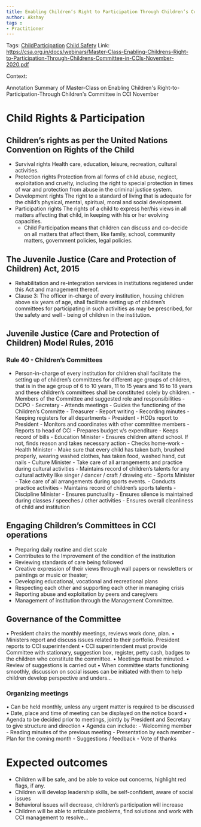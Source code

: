 ```yaml
---
title: Enabling Children’s Right to Participation Through Children’s Committees in CCIs
author: Akshay
tags :
- Practitioner
---
```

Tags: [ChildParticipation](Roll%20Ups/Child%20Development/ChildParticipation.md) [Child Safety](Roll%20Ups/Child%20Safety/Child%20Safety.md)
Link: https://csa.org.in/docs/webinars/Master-Class-Enabling-Childrens-Right-to-Participation-Through-Childrens-Committee-in-CCIs-November-2020.pdf

Context:

Annotation Summary of Master-Class on Enabling Children's Right-to-Participation-Through Children's Committee in CCI November

# Child Rights & Participation

## Children’s rights as per the United Nations Convention on Rights of the Child 
- Survival rights Health care, education, leisure, recreation, cultural activities.
- Protection rights Protection from all forms of child abuse, neglect, exploitation and cruelty, including the right to special protection in times of war and protection from abuse in the criminal justice system.
- Development rights The right to a standard of living that is adequate for the child’s physical, mental, spiritual, moral and social development.
- Participation rights The rights of a child to express her/his views in all matters affecting that child, in keeping with his or her evolving capacities.
	- Child Participation means that children can discuss and co-decide on all matters that affect them, like family, school, community matters, government policies, legal policies.

## The Juvenile Justice (Care and Protection of Children) Act, 2015
- Rehabilitation and re-integration services in institutions registered under this Act and management thereof.
- Clause 3: The officer in-charge of every institution, housing children above six years of age, shall facilitate setting up of children’s committees for participating in such activities as may be prescribed, for the safety and well - being of children in the institution.

## Juvenile Justice (Care and Protection of Children) Model Rules, 2016

### Rule 40 - Children’s Committees
- Person-in-charge of every institution for children shall facilitate the setting up of children’s committees for different age groups of children, that is in the age group of 6 to 10 years, 11 to 15 years and 16 to 18 years and these children’s committees shall be constituted solely by children.
		- Members of the Committee and suggested role and responsibilities
			- DCPO
			- Secretary
				- Attends meetings
				- Guides the functioning of the Children’s Committe
		- Treasurer
			- Report writing
			- Recording minutes
			- Keeping registers for all departments
		- President
			- HODs report to President
			- Monitors and coordinates with other committee members
			- Reports to head of CCI
			- Prepares budget v/s expenditure
			- Keeps record of bills
		- Education Minister
			- Ensures children attend school. If not, finds reason and takes necessary action
			- Checks home-work
		- Health Minister
			- Make sure that every child has taken bath, brushed properly, wearing washed clothes, has taken food, washed hand, cut nails
		- Culture Minister
			- Take care of all arrangements and practice during cultural activities
			- Maintains record of children’s talents for any cultural activity like singer / dancer / craft / drawing etc
		- Sports Minister
			- Take care of all arrangements during sports events.
			- Conducts practice activities
			- Maintains record of children’s sports talents
		- Discipline Minister
		- Ensures punctuality
		- Ensures silence is maintained during classes / speeches / other activities
		- Ensures overall cleanliness of child and institution

## Engaging Children’s Committees in CCI operations

- Preparing daily routine and diet scale
- Contributes to the Improvement of the condition of the institution
- Reviewing standards of care being followed
- Creative expression of their views through wall papers or newsletters or paintings or music or theater;
- Developing educational, vocational and recreational plans
- Respecting each other and supporting each other in managing crisis
- Reporting abuse and exploitation by peers and caregivers
- Management of institution through the Management Committee.


## Governance of the Committee

• President chairs the monthly meetings, reviews work done, plan.
• Ministers report and discuss issues related to their portfolio. President reports to CCI superintendent
• CCI superintendent must provide Committee with stationary, suggestion box, register, petty cash, badges to the children who constitute the committee.
• Meetings must be minuted.
• Review of suggestions is carried out
• When committee starts functioning smoothly, discussion on social issues can be initiated with them to help children develop perspective and unders…

### Organizing meetings

• Can be held monthly, unless any urgent matter is required to be discussed
• Date, place and time of meeting can be displayed on the notice board
• Agenda to be decided prior to meetings, jointly by President and Secretary to give structure and direction
• Agenda can include:
	- Welcoming member
	- Reading minutes of the previous meeting
	- Presentation by each member
	- Plan for the coming month
	- Suggestions / feedback
	- Vote of thanks

# Expected outcomes

- Children will be safe, and be able to voice out concerns, highlight red flags, if any.
- Children will develop leadership skills, be self-confident, aware of social issues
- Behavioral issues will decrease, children’s participation will increase
- Children will be able to articulate problems, find solutions and work with CCI management to resolve…

